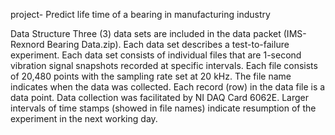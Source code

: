 project- Predict life time of a bearing in manufacturing industry

Data Structure
Three (3) data sets are included in the data packet (IMS-Rexnord Bearing Data.zip). Each data set
describes a test-to-failure experiment. Each data set consists of individual files that are 1-second
vibration signal snapshots recorded at specific intervals. Each file consists of 20,480 points with the
sampling rate set at 20 kHz. The file name indicates when the data was collected. Each record (row) in
the data file is a data point. Data collection was facilitated by NI DAQ Card 6062E. Larger intervals of
time stamps (showed in file names) indicate resumption of the experiment in the next working day.

